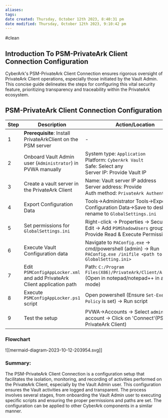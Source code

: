 ```yaml
---
aliases: 
tags: 
date created: Thursday, October 12th 2023, 8:40:31 pm
date modified: Thursday, October 12th 2023, 9:10:42 pm
---
```

#clean

## **Introduction To PSM-PrivateArk Client Connection Configuration**

CyberArk's PSM-PrivateArk Client Connection ensures rigorous oversight of PrivateArk Client operations, especially those initiated by the Vault Admin. This concise guide delineates the steps for configuring this vital security feature, prioritizing transparency and traceability within the PrivateArk ecosystem.

## **PSM-PrivateArk Client Connection Configuration**

| Step | Description                                                                                                                 | Action/Location                                                                                             |
|------|-----------------------------------------------------------------------------------------------------------------------------|-------------------------------------------------------------------------------------------------------------|
| 1    | **Prerequisite**: Install PrivateArkClient on the PSM server                                                                | -                                                                                                           |
| 2    | Onboard Vault Admin user (`Administrator`) in PVWA manually                                                                 | System type: `Application`<br>Platform: `CyberArk Vault`<br>Safe: Select any<br>Server IP: Provide Vault IP |
| 3    | Create a vault server in the PrivateArk Client                                                                              | Name: Vault server IP address<br>Server address: Provide<br>Auth method: `PrivateArk Authentication`        |
| 4    | Export Configuration Data                                                                                                  | Tools→Administrator Tools→Export Configuration Data→Save to desktop & rename to `GlobalSettings.ini`       |
| 5    | Set permissions for `GlobalSettings.ini`                                                                                   | Right-click → Properties → Security → Edit → Add `PSMShadowUsers` group → Provide Read & Execute Permission |
| 6    | Execute Vault Configuration data                                                                                           | Navigate to `PAConfig.exe` → cmd/powershell (admin) → Run `PAConfig.exe /inifile <path to GlobalSetting.ini>` |
| 7    | Edit `PSMConfigAppLocker.xml` and add PrivateArk Client application path                                                     | Path: `C:/Program Files(X86)/PrivateArk/Client/Arkuit.exe` (Open in notepad/notepad++ in admin mode)       |
| 8    | Execute `PSMConfigAppLocker.ps1` script                                                                                     | Open powershell (Ensure `Set-Execution Policy` is set) → Run script                                        |
| 9    | Test the setup                                                                                                             | PVWA→Accounts → Select `administrator` account → Click on 'Connect'(PSM-PrivateArk Client)                 |    

### Flowchart

![[mermaid-diagram-2023-10-12-203954.svg]]

### **Summary**:

The PSM-PrivateArk Client Connection is a configuration setup that facilitates the isolation, monitoring, and recording of activities performed on the PrivateArk Client, especially by the Vault Admin user. This configuration ensures the Vault activities are logged and transparent. The process involves several stages, from onboarding the Vault Admin user to executing specific scripts and ensuring the proper permissions and paths are set. The configuration can be applied to other CyberArk components in a similar manner.